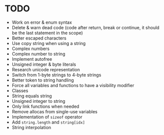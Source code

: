 # TODO
- Work on error & enum syntax
- Delete & warn dead code (code after return, break or continue, it should be the last statement in the scope)
- Better escaped characters
- Use copy string when using a string
- Complex numbers
- Complex number to string
- Implement autofree
- Unsigned integer & byte literals
- Research unicode representation
- Switch from 1-byte strings to 4-byte strings
- Better token to string handling
- Force all variables and functions to have a visibility modifier
- Classes
- String equals string 
- Unsigned integer to string
- Only link functions when needed
- Remove allocas from single-use variables
- Implementation of `sizeof` operator
- Add `string.length` and `string[idx]`
- String interpolation
